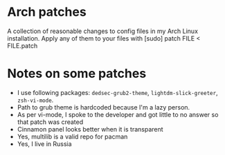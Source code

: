 # Arch patches
A collection of reasonable changes to config files in my Arch Linux
installation. Apply any of them to your files with
    [sudo] patch FILE < FILE.patch
# Notes on some patches
* I use following packages: `dedsec-grub2-theme`, `lightdm-slick-greeter`,
  `zsh-vi-mode`.
* Path to grub theme is hardcoded because I'm a lazy person.
* As per vi-mode, I spoke to the developer and got little to no answer so that
  patch was created
* Cinnamon panel looks better when it is transparent
* Yes, multilib is a valid repo for pacman
* Yes, I live in Russia

<!-- vim:set tw=78: -->
